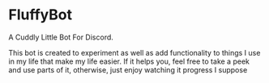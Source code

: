 # FluffyBot
A Cuddly Little Bot For Discord.


This bot is created to experiment as well as add functionality to things I use in my life that make my life easier. If it helps you, feel free to take a peek and use parts of it, otherwise, just enjoy watching it progress I suppose
